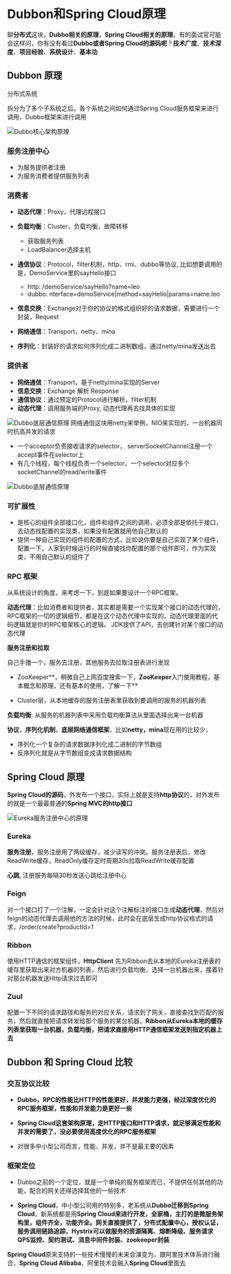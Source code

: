 # Dubbon和Spring Cloud原理

聊**分布式**这块，**Dubbo相关的原理**，**Spring Cloud相关的原理**，有的面试官可能会这样问，你有没有看过**Dubbo或者Spring Cloud的源码呢**？**技术广度**、**技术深度**、**项目经验**、**系统设计**、**基本功**



## Dubbon 原理

分布式系统

拆分为了多个子系统之后，各个系统之间如何通过Spring Cloud服务框架来进行调用，Dubbo框架来进行调用

![Dubbo核心架构原理](../distributed-system/images/dubbo-framework-principle.png)

### 服务注册中心

+ 为服务提供者注册
+ 为服务消费者提供服务列表



### 消费者

+ **动态代理**：Proxy，代理远程接口
+ **负载均衡**：Cluster，负载均衡，故障转移
  + 获取服务列表
  + LoadBalancer选择主机
+ **通信协议**：Protocol，filter机制，http、rmi、dubbo等协议, 比如想要调用的是，DemoService里的sayHello接口
  + http: /demoService/sayHello?name=leo
  + dubbo: nterface=demoService|method=sayHello|params=name:leo

+ **信息交换**：Exchange对于你的协议的格式组织好的请求数据，需要进行一个封装，Request
+ **网络通信**：Transport，netty、mina
+ **序列化**：封装好的请求如何序列化成二进制数组，通过netty/mina发送出去





### 提供者

+ **网络通信**：Transport，基于netty/mina实现的Server
+ **信息交换**：Exchange 解析 Response
+ **通信协议**：通过预定的Protocol进行解析，filter机制
+ **动态代理**：调用服务端的Proxy, 动态代理再去找具体的实现



![Dubbo底层通信原理](../distributed-system/images/dubbo-rock-bottom.png)
网络通信这块用netty来举例，NIO来实现的，一台机器同时抗高并发的请求

+ 一个acceptor负责接收请求的selector， serverSocketChannel注册一个accept事件在selector上
+ 有几个线程，每个线程负责一个selector，一个selector对应多个socketChannel的read/write事件



![Dubbo底层通信原理](../distributed-system/images/dubbo-rock-bottom.png)



### 可扩展性

+ 是核心的组件全部接口化，组件和组件之间的调用，必须全部是依托于接口，去动态找配置的实现类，如果没有配置就用他自己默认的
+ 提供一种自己实现的组件的配置的方式，比如说你要是自己实现了某个组件，配置一下，人家到时候运行的时候直接找你配置的那个组件即可，作为实现类，不用自己默认的组件了



### RPC 框架

从系统设计的角度，来考虑一下，到底如果要设计一个RPC框架。

**动态代理**：比如消费者和提供者，其实都是需要一个实现某个接口的动态代理的，RPC框架的一切的逻辑细节，都是在这个动态代理中实现的，动态代理里面的代码逻辑就是你的RPC框架核心的逻辑。 JDK提供了API，去创建针对某个接口的动态代理

**服务注册和拉取**

自己手撸一个，服务去注册，其他服务去拉取注册表进行发现

+ ZooKeeper**，稍微自己上网百度搜索一下，**ZooKeeper**入门使用教程，基本概念和原理，还有基本的使用，了解一下**

+ Cluster层，从本地缓存的服务注册表里获取到要调用的服务的机器列表

**负载均衡**: 从服务的机器列表中采用负载均衡算法从里面选择出来一台机器

**协议**，**序列化机制**，**底层网络通信框架**，比如**netty，mina**现在用的比较少，

+ 序列化一个复杂的请求数据序列化成二进制的字节数组
+ 反序列化就是从字节数组变成请求数据结构



## Spring Cloud 原理

**Spring Cloud的源码**，外发布一个接口，实际上就是支持**http协议**的，对外发布的就是一个最最普通的**Spring MVC的http接口**

![Eureka服务注册中心的原理](../distributed-system/images/springCloud-study-theory.png)

### Eureka

**服务注册**，服务注册用了两级缓存，减少读写的冲突。服务注册表后，修改ReadWrite缓存，ReadOnly缓存定时周期30s拉取ReadWrite缓存配置

**心跳**, 注册服务每隔30秒发送心跳给注册中心



### Feign

对一个接口打了一个注解，一定会针对这个注解标注的接口生成**动态代理**，然后对feign的动态代理去调用他的方法的时候，此时会在底层生成http协议格式的请求，/order/create?productId=1



### Ribbon

使用HTTP通信的框架组件，**HttpClient** 先为Ribbon去从本地的Eureka注册表的缓存里获取出来对方机器的列表，然后进行负载均衡，选择一台机器出来，接着针对那台机器发送Http请求过去即可



### Zuul

配置一下不同的请求路径和服务的对应关系，请求到了网关，直接查找到匹配的服务，然后就直接把请求转发给那个服务的某台机器，**Ribbon从Eureka本地的缓存列表里获取一台机器，负载均衡，把请求直接用HTTP通信框架发送到指定机器上去**





## Dubbon 和 Spring Cloud 比较

### 交互协议比较

+ **Dubbo，RPC的性能比HTTP的性能更好，并发能力更强，经过深度优化的RPC服务框架，性能和并发能力是更好一些**
+ **Spring Cloud这套架构原理，走HTTP接口和HTTP请求，就足够满足性能和并发的需要了，没必要使用高度优化的RPC服务框架**

+ 对很多中小型公司而言，性能、并发，并不是最主要的因素

### 框架定位

+ Dubbo之前的一个定位，就是一个单纯的服务框架而已，不提供任何其他的功能，配合的网关还得选择其他的一些技术

+ **Spring Cloud**，中小型公司用的特别多，老系统从**Dubbo迁移到Spring Cloud**，新系统都是用**Spring Cloud来进行开发，全家桶，主打的是微服务架构里，组件齐全，功能齐全。网关直接提供了，分布式配置中心，授权认证，服务调用链路追踪，Hystrix可以做服务的资源隔离、熔断降级、服务请求QPS监控、契约测试、消息中间件封装、zookeeper封装**

**Spring Cloud**原来支持的一些技术慢慢的未来会演变为，跟阿里技术体系进行融合，**Spring Cloud Alibaba**，阿里技术会融入**Spring Cloud**里面去
